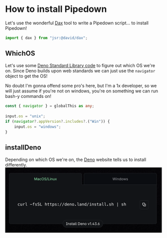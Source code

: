 # How to install Pipedown

Let's use the wonderful [Dax](https://jsr.io/@david/dax) tool to write a Pipedown script... to install Pipedown!

```ts
import { dax } from "jsr:@david/dax";
```

## WhichOS
Let's use some [Deno Standard Library code](https://github.com/denoland/deno_std/blob/main/path/_os.ts) to figure out which OS we're on. Since Deno builds upon web standards we can just use the `navigator` object to get the OS!

No doubt I'm gonna offend some pro's here, but I'm a 1x developer, so we will just assume if you're not on windows, you're on something we can run bash-y commands on!
```ts
const { navigator } = globalThis as any;

input.os = "unix";
if (navigator?.appVersion?.includes?.("Win")) {
    input.os = "windows";
}
```

## installDeno
Depending on which OS we're on, the [Deno](https://deno.com) website tells us to install differently.
![Deno Install Screenshot](./denoInstall.png)
